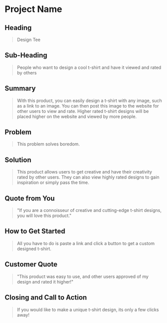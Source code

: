 # Project Name #

<!--
> This material was originally posted [here](http://www.quora.com/What-is-Amazons-approach-to-product-development-and-product-management). It is reproduced here for posterities sake.

There is an approach called "working backwards" that is widely used at Amazon. They work backwards from the customer, rather than starting with an idea for a product and trying to bolt customers onto it. While working backwards can be applied to any specific product decision, using this approach is especially important when developing new products or features.

For new initiatives a product manager typically starts by writing an internal press release announcing the finished product. The target audience for the press release is the new/updated product's customers, which can be retail customers or internal users of a tool or technology. Internal press releases are centered around the customer problem, how current solutions (internal or external) fail, and how the new product will blow away existing solutions.

If the benefits listed don't sound very interesting or exciting to customers, then perhaps they're not (and shouldn't be built). Instead, the product manager should keep iterating on the press release until they've come up with benefits that actually sound like benefits. Iterating on a press release is a lot less expensive than iterating on the product itself (and quicker!).

If the press release is more than a page and a half, it is probably too long. Keep it simple. 3-4 sentences for most paragraphs. Cut out the fat. Don't make it into a spec. You can accompany the press release with a FAQ that answers all of the other business or execution questions so the press release can stay focused on what the customer gets. My rule of thumb is that if the press release is hard to write, then the product is probably going to suck. Keep working at it until the outline for each paragraph flows.

Oh, and I also like to write press-releases in what I call "Oprah-speak" for mainstream consumer products. Imagine you're sitting on Oprah's couch and have just explained the product to her, and then you listen as she explains it to her audience. That's "Oprah-speak", not "Geek-speak".

Once the project moves into development, the press release can be used as a touchstone; a guiding light. The product team can ask themselves, "Are we building what is in the press release?" If they find they're spending time building things that aren't in the press release (overbuilding), they need to ask themselves why. This keeps product development focused on achieving the customer benefits and not building extraneous stuff that takes longer to build, takes resources to maintain, and doesn't provide real customer benefit (at least not enough to warrant inclusion in the press release).
 -->

## Heading ##
  > Design Tee

## Sub-Heading ##
  > People who want to design a cool t-shirt and have it viewed and rated by others

## Summary ##
  > With this product, you can easily design a t-shirt with any image, such as a link to an image. You can then post this
  > image to the website for other users to view and rate. Higher rated t-shirt designs will be placed higher on the website
  > and viewed by more people.

## Problem ##
  > This problem solves boredom.

## Solution ##
  > This product allows users to get creative and have their creativity rated by other users. They can also view highly rated designs
  > to gain inspiration or simply pass the time.

## Quote from You ##
  > "If you are a connoisseur of creative and cutting-edge t-shirt designs, you will love this product."

## How to Get Started ##
  > All you have to do is paste a link and click a button to get a custom designed t-shirt.

## Customer Quote ##
  > "This product was easy to use, and other users approved of my design and rated it higher!"

## Closing and Call to Action ##
  > If you would like to make a unique t-shirt design, its only a few clicks away!
